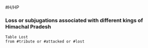 #H/HP 
### Loss or subjugations associated with different kings of Himachal Pradesh
```dataview
Table Lost
from #tribute or #attacked or #lost
```